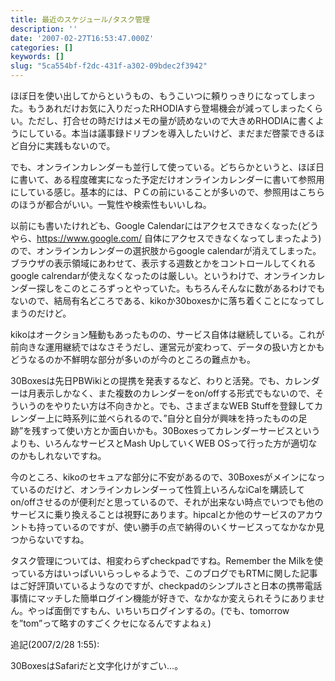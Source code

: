 ```yaml
---
title: 最近のスケジュール/タスク管理
description: ''
date: '2007-02-27T16:53:47.000Z'
categories: []
keywords: []
slug: "5ca554bf-f2dc-431f-a302-09bdec2f3942"
---
```

ほぼ日を使い出してからというもの、もうこいつに頼りっきりになってしまった。もうあれだけお気に入りだったRHODIAすら登場機会が減ってしまったくらい。ただし、打合せの時だけはメモの量が読めないので大きめRHODIAに書くようにしている。本当は議事録ドリブンを導入したいけど、まだまだ啓蒙できるほど自分に実践もないので。

でも、オンラインカレンダーも並行して使っている。どちらかというと、ほぼ日に書いて、ある程度確実になった予定だけオンラインカレンダーに書いて参照用にしている感じ。基本的には、ＰＣの前にいることが多いので、参照用はこちらのほうが都合がいい。一覧性や検索性もいいしね。

以前にも書いたけれども、Google Calendarにはアクセスできなくなった(どうやら、https://www.google.com/ 自体にアクセスできなくなってしまったよう)ので、オンラインカレンダーの選択肢からgoogle calendarが消えてしまった。ブラウザの表示領域にあわせて、表示する週数とかをコントロールしてくれるgoogle calrendarが使えなくなったのは厳しい。というわけで、オンラインカレンダー探しをこのところずっとやっていた。もちろんそんなに数があるわけでもないので、結局有名どころである、kikoか30boxesかに落ち着くことになってしまうのだけど。

kikoはオークション騒動もあったものの、サービス自体は継続している。これが前向きな運用継続ではなさそうだし、運営元が変わって、データの扱い方とかもどうなるのか不鮮明な部分が多いのが今のところの難点かも。

30Boxesは先日PBWikiとの提携を発表するなど、わりと活発。でも、カレンダーは月表示しかなく、また複数のカレンダーをon/offする形式でもないので、そういうのをやりたい方は不向きかと。でも、さまざまなWEB Stuffを登録してカレンダー上に時系列に並べられるので、”自分と自分が興味を持ったものの足跡”を残すって使い方とか面白いかも。30Boxesってカレンダーサービスというよりも、いろんなサービスとMash UpしていくWEB OSって行った方が適切なのかもしれないですね。

今のところ、kikoのセキュアな部分に不安があるので、30Boxesがメインになっているのだけど、オンラインカレンダーって性質上いろんなiCalを購読してon/offさせるのが便利だと思っているので、それが出来ない時点でいつでも他のサービスに乗り換えることは視野にあります。hipcalとか他のサービスのアカウントも持っているのですが、使い勝手の点で納得のいくサービスってなかなか見つからないですね。

タスク管理については、相変わらずcheckpadですね。Remember the Milkを使っている方はいっぱいいらっしゃるようで、このブログでもRTMに関した記事はご好評頂いているようなのですが、checkpadのシンプルさと日本の携帯電話事情にマッチした簡単ログイン機能が好きで、なかなか変えられそうにありません。やっぱ面倒ですもん、いちいちログインするの。(でも、tomorrowを”tom”って略すのすごくクセになるんですよねぇ)

追記(2007/2/28 1:55):

30BoxesはSafariだと文字化けがすごい…。